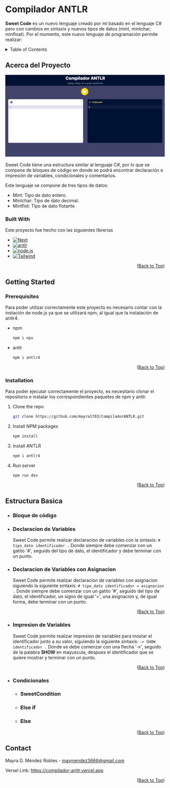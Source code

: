 # Compilador ANTLR
**Sweet Code** es un nuevo lenguaje creado por mí basado en el lenguaje C# pero con cambios en sintaxis y nuevos tipos de datos (mint, mintchar, minfloat). Por el momento, este nuevo lenguaje de programación permite realizar:

<!-- TABLE OF CONTENTS -->
<details>
  <summary>Table of Contents</summary>
  <ol>
    <li><a href="#acerca-del-proyecto">Acerca del proyecto</a></li>
    <ul>
        <li><a href="#built-with">Built With</a></li>
    </ul>
    <li>
      <a href="#getting-started">Getting Started</a>
      <ul>
        <li><a href="#prerequisites">Prerequisites</a></li>
        <li><a href="#installation">Installation</a></li>
      </ul>
    </li>
    <li><a href="#estructura-basica">Estructura Basica</a></li>
    <li>
      <a href="#declaracion-de-variables">Declaracion de Variables</a>
      <ul>
        <li><a href="#declaracion-de-variables-con-asignacion">Declaracion de Variables con Asignación</a></li>
      </ul>
    </li>
    <li>
      <a href="#impresion-de-variables">Impresion de variables</a>
    </li>
    <li><a href="#condicionales">Condicionales</a></li>
    <ul>
        <li><a href="#sweetcondition">SweetCondition</a></li>
        <li><a href="#else-if">Else if</a></li>
        <li><a href="#else">Else</a></li>
    </ul>
    <li><a href="#contact">Contact</a></li>
  </ol>
</details>

## Acerca del Proyecto
[![Product Name Screen Shot][product-screenshot]](https://compilador-antlr.vercel.app)

Sweet Code tiene una estructura similar al lenguaje C#, por lo que se compone de bloques de código en donde se podrá encontrar declaración e impresión de variables, condicionales y comentarios.

Este lenguaje se compone de tres tipos de datos:
  * Mint: Tipo de dato entero.
  * Mintchar: Tipo de dato decimal.
  * Mintflot: Tipo de dato flotante
  
### Built With
  Este proyecto fue hecho con las siguientes librerias
  * [![Next][Next.js]][Next-url]
  * [![antlr][antlr]][antlr-url]
  * [![node.js][node.js]][node-url] 
  * [![Tailwind][Tailwind.css]][Tailwind-url]
<p align="right">(<a href="#compilador-antlr">Back to Top</a>)</p>

## Getting Started
  
  ### Prerequisites
  Para poder utilizar correctamente este proyecto es necesario contar con la instación de node.js ya que se utilizará npm, al igual que la instalación de antlr4.
  * npm
    ```sh
    npm i npx
    ```
  
  * antlr
    ```sh
    npm i antlr4
    ```
  <p align="right">(<a href="#compilador-antlr">Back to Top</a>)</p>
  
  ### Installation
  Para poder ejecutar correctamente el proyecto, es necesitario clonar el repositorio e instalar los correspondientes paquetes de npm y antlr.

  1. Clone the repo
     ```sh
     git clone https://github.com/mayra1703/CompiladorANTLR.git
     ```
  2. Install NPM packages
     ```sh
     npm install
     ```
  3. Install ANTLR
     ```sh
     npm i antlr4
     ```
  4. Run server
     ```sh
     npm run dev
     ```
  <p align="right">(<a href="#compilador-antlr">Back to Top</a>)</p>


## Estructura Basica
  * ### Bloque de código

  * ### Declaracion de Variables
    Sweet Code permite realizar declaracion de variables con la sintaxis: `# tipo_dato identificador .` Donde siempre debe comenzar con un gatito '#', seguido del tipo de dato, el identificador y debe terminar con un punto.

  * ### Declaracion de Variables con Asignacion
    Sweet Code permite realizar declaracion de variables con asignacion siguiendo la siguiente sintaxis: `# tipo_dato identificador = asignacion .`
Donde siempre debe comenzar con un gatito '#', seguido del tipo de dato, el identificador, un signo de igual '=', una asignacion y, de igual forma, debe terminar con un punto.
<p align="right">(<a href="#compilador-antlr">Back to Top</a>)</p>

  * ### Impresion de Variables
    Sweet Code permite realizar impresion de variables para mostar el identificador junto a su valor, siguiendo la siguiente sintaxis: `-> SHOW identificador .` Donde se debe comenzar con una flecha '->', seguido de la palabra **SHOW** en mayuscula, despues el identificador que se quiere mostrar y terminar con un punto.
<p align="right">(<a href="#compilador-antlr">Back to Top</a>)</p>

  * ### Condicionales
  
    * ### SweetCondition

    * ### Else if

    * ### Else
  <p align="right">(<a href="#compilador-antlr">Back to Top</a>)</p>

<!-- CONTACT -->
## Contact
Mayra D. Méndez Robles - maymendez3666@gmail.com

Versel Link: https://compilador-antlr.vercel.app

<p align="right">(<a href="#compilador-antlr">Back to Top</a>)</p>

<!-- MARKDOWN LINKS & IMAGES -->
<!-- https://www.markdownguide.org/basic-syntax/#reference-style-links -->
[Next.js]: https://img.shields.io/badge/next.js-000000?style=for-the-badge&logo=nextdotjs&logoColor=white
[Next-url]: https://nextjs.org/
[Tailwind.css]: https://img.shields.io/badge/Tailwind_CSS-38B2AC?style=for-the-badge&logo=tailwind-css&logoColor=white
[Tailwind-url]: https://tailwindcss.com
[antlr]: https://img.shields.io/badge/ANTLR-FF0000?style=for-the-badge&logo=antlr&logoColor=white
[antlr-url]: https://www.antlr.org
[node.js]: https://img.shields.io/badge/Node.js-339933?style=for-the-badge&logo=node.js&logoColor=white
[node-url]: https://nodejs.org/en
[product-screenshot]: public/screenshot.png
